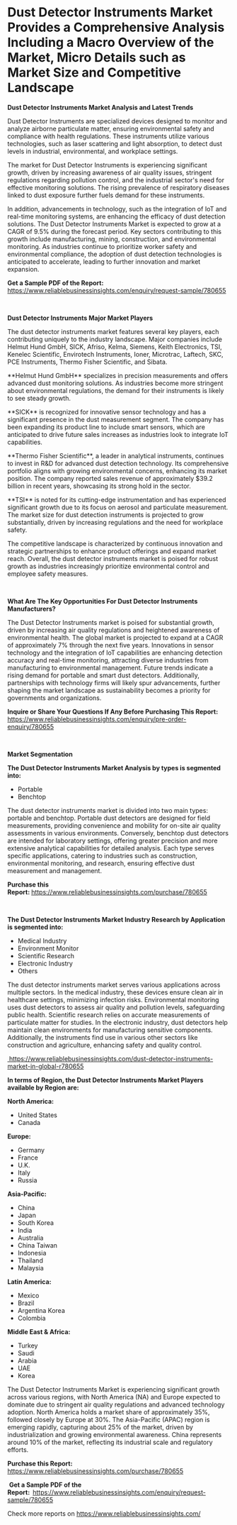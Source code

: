 <p><h1>Dust Detector Instruments Market Provides a Comprehensive Analysis Including a Macro Overview of the Market, Micro Details such as Market Size and Competitive Landscape</h1></p><p><strong>Dust Detector Instruments Market Analysis and Latest Trends</strong></p>
<p><p>Dust Detector Instruments are specialized devices designed to monitor and analyze airborne particulate matter, ensuring environmental safety and compliance with health regulations. These instruments utilize various technologies, such as laser scattering and light absorption, to detect dust levels in industrial, environmental, and workplace settings. </p><p>The market for Dust Detector Instruments is experiencing significant growth, driven by increasing awareness of air quality issues, stringent regulations regarding pollution control, and the industrial sector's need for effective monitoring solutions. The rising prevalence of respiratory diseases linked to dust exposure further fuels demand for these instruments. </p><p>In addition, advancements in technology, such as the integration of IoT and real-time monitoring systems, are enhancing the efficacy of dust detection solutions. The Dust Detector Instruments Market is expected to grow at a CAGR of 9.5% during the forecast period. Key sectors contributing to this growth include manufacturing, mining, construction, and environmental monitoring. As industries continue to prioritize worker safety and environmental compliance, the adoption of dust detection technologies is anticipated to accelerate, leading to further innovation and market expansion.</p></p>
<p><strong>Get a Sample PDF of the Report:&nbsp;</strong> <a href="https://www.reliablebusinessinsights.com/enquiry/request-sample/780655?utm_campaign=1138&utm_medium=2&utm_source=Github&utm_content=ia&utm_term=30122024&utm_id=dust-detector-instruments">https://www.reliablebusinessinsights.com/enquiry/request-sample/780655</a></p>
<p>&nbsp;</p>
<p><strong>Dust Detector Instruments Major Market Players</strong></p>
<p><p>The dust detector instruments market features several key players, each contributing uniquely to the industry landscape. Major companies include Helmut Hund GmbH, SICK, Afriso, Kelma, Siemens, Keith Electronics, TSI, Kenelec Scientific, Envirotech Instruments, Ioner, Microtrac, Laftech, SKC, PCE Instruments, Thermo Fisher Scientific, and Sibata. </p><p>**Helmut Hund GmbH** specializes in precision measurements and offers advanced dust monitoring solutions. As industries become more stringent about environmental regulations, the demand for their instruments is likely to see steady growth. </p><p>**SICK** is recognized for innovative sensor technology and has a significant presence in the dust measurement segment. The company has been expanding its product line to include smart sensors, which are anticipated to drive future sales increases as industries look to integrate IoT capabilities.</p><p>**Thermo Fisher Scientific**, a leader in analytical instruments, continues to invest in R&D for advanced dust detection technology. Its comprehensive portfolio aligns with growing environmental concerns, enhancing its market position. The company reported sales revenue of approximately $39.2 billion in recent years, showcasing its strong hold in the sector.</p><p>**TSI** is noted for its cutting-edge instrumentation and has experienced significant growth due to its focus on aerosol and particulate measurement. The market size for dust detection instruments is projected to grow substantially, driven by increasing regulations and the need for workplace safety. </p><p>The competitive landscape is characterized by continuous innovation and strategic partnerships to enhance product offerings and expand market reach. Overall, the dust detector instruments market is poised for robust growth as industries increasingly prioritize environmental control and employee safety measures.</p></p>
<p>&nbsp;</p>
<p><strong>What Are The Key Opportunities For Dust Detector Instruments Manufacturers?</strong></p>
<p><p>The Dust Detector Instruments market is poised for substantial growth, driven by increasing air quality regulations and heightened awareness of environmental health. The global market is projected to expand at a CAGR of approximately 7% through the next five years. Innovations in sensor technology and the integration of IoT capabilities are enhancing detection accuracy and real-time monitoring, attracting diverse industries from manufacturing to environmental management. Future trends indicate a rising demand for portable and smart dust detectors. Additionally, partnerships with technology firms will likely spur advancements, further shaping the market landscape as sustainability becomes a priority for governments and organizations.</p></p>
<p><strong>Inquire or Share Your Questions If Any Before Purchasing This Report:</strong> <a href="https://www.reliablebusinessinsights.com/enquiry/pre-order-enquiry/780655?utm_campaign=1138&utm_medium=2&utm_source=Github&utm_content=ia&utm_term=30122024&utm_id=dust-detector-instruments">https://www.reliablebusinessinsights.com/enquiry/pre-order-enquiry/780655</a></p>
<p>&nbsp;</p>
<p><strong>Market Segmentation</strong></p>
<p><strong>The Dust Detector Instruments Market Analysis by types is segmented into:</strong></p>
<p><ul><li>Portable</li><li>Benchtop</li></ul></p>
<p><p>The dust detector instruments market is divided into two main types: portable and benchtop. Portable dust detectors are designed for field measurements, providing convenience and mobility for on-site air quality assessments in various environments. Conversely, benchtop dust detectors are intended for laboratory settings, offering greater precision and more extensive analytical capabilities for detailed analysis. Each type serves specific applications, catering to industries such as construction, environmental monitoring, and research, ensuring effective dust measurement and management.</p></p>
<p><strong>Purchase this Report:&nbsp;</strong><a href="https://www.reliablebusinessinsights.com/purchase/780655?utm_campaign=1138&utm_medium=2&utm_source=Github&utm_content=ia&utm_term=30122024&utm_id=dust-detector-instruments">https://www.reliablebusinessinsights.com/purchase/780655</a></p>
<p>&nbsp;</p>
<p><strong>The Dust Detector Instruments Market Industry Research by Application is segmented into:</strong></p>
<p><ul><li>Medical Industry</li><li>Environment Monitor</li><li>Scientific Research</li><li>Electronic Industry</li><li>Others</li></ul></p>
<p><p>The dust detector instruments market serves various applications across multiple sectors. In the medical industry, these devices ensure clean air in healthcare settings, minimizing infection risks. Environmental monitoring uses dust detectors to assess air quality and pollution levels, safeguarding public health. Scientific research relies on accurate measurements of particulate matter for studies. In the electronic industry, dust detectors help maintain clean environments for manufacturing sensitive components. Additionally, the instruments find use in various other sectors like construction and agriculture, enhancing safety and quality control.</p></p>
<p><a href="https://www.reliablebusinessinsights.com/dust-detector-instruments-market-in-global-r780655?utm_campaign=1138&utm_medium=2&utm_source=Github&utm_content=ia&utm_term=30122024&utm_id=dust-detector-instruments">&nbsp;https://www.reliablebusinessinsights.com/dust-detector-instruments-market-in-global-r780655</a></p>
<p><strong>In terms of Region, the Dust Detector Instruments Market Players available by Region are:</strong></p>
<p>
    <p> <strong> North America: </strong>
        <ul>
            <li>United States</li>
            <li>Canada</li>
        </ul>
        </p> 
    <p> <strong> Europe: </strong>
        <ul>
            <li>Germany</li>
            <li>France</li>
            <li>U.K.</li>
            <li>Italy</li>
            <li>Russia</li>
        </ul>
        </p> 
    <p> <strong> Asia-Pacific: </strong>
        <ul>
            <li>China</li>
            <li>Japan</li>
            <li>South Korea</li>
            <li>India</li>
            <li>Australia</li>
            <li>China Taiwan</li>
            <li>Indonesia</li>
            <li>Thailand</li>
            <li>Malaysia</li>
        </ul>
        </p> 
    <p> <strong> Latin America: </strong>
        <ul>
            <li>Mexico</li>
            <li>Brazil</li>
            <li>Argentina Korea</li>
            <li>Colombia</li>
        </ul>
        </p> 
    <p> <strong> Middle East & Africa: </strong>
        <ul>
            <li>Turkey</li>
            <li>Saudi</li>
            <li>Arabia</li>
            <li>UAE</li>
            <li>Korea</li>
        </ul>
    </p>
    </p>
<p><p>The Dust Detector Instruments Market is experiencing significant growth across various regions, with North America (NA) and Europe expected to dominate due to stringent air quality regulations and advanced technology adoption. North America holds a market share of approximately 35%, followed closely by Europe at 30%. The Asia-Pacific (APAC) region is emerging rapidly, capturing about 25% of the market, driven by industrialization and growing environmental awareness. China represents around 10% of the market, reflecting its industrial scale and regulatory efforts.</p></p>
<p><strong>Purchase this Report: </strong><a href="https://www.reliablebusinessinsights.com/purchase/780655?utm_campaign=1138&utm_medium=2&utm_source=Github&utm_content=ia&utm_term=30122024&utm_id=dust-detector-instruments">https://www.reliablebusinessinsights.com/purchase/780655</a></p>
<p>&nbsp;<strong>Get a Sample PDF of the Report:&nbsp;&nbsp;</strong><a href="https://www.reliablebusinessinsights.com/enquiry/request-sample/780655?utm_campaign=1138&utm_medium=2&utm_source=Github&utm_content=ia&utm_term=30122024&utm_id=dust-detector-instruments">https://www.reliablebusinessinsights.com/enquiry/request-sample/780655</a></p>
<p><strong></strong></p>
<p>Check more reports on <a href="https://www.reliablebusinessinsights.com/?utm_campaign=1138&utm_medium=2&utm_source=Github&utm_content=ia&utm_term=30122024&utm_id=dust-detector-instruments">https://www.reliablebusinessinsights.com/</a></p>